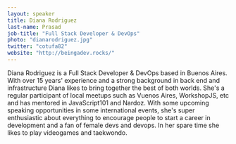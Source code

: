 ```yaml
---
layout: speaker
title: Diana Rodriguez
last-name: Prasad
job-title: "Full Stack Developer & DevOps"
photo: "dianarodriguez.jpg"
twitter: "cotufa82"
website: "http://beingadev.rocks/"
---
```


Diana Rodriguez is a Full Stack Developer & DevOps based in Buenos Aires. With over 15 years' experience and a strong background in back end and infrastructure Diana likes to bring together the best of both worlds. She's a regular participant of local meetups such as Vuenos Aires, WorkshopJS, etc and has mentored in JavaScript101 and Nardoz. With some upcoming speaking opportunities in some international events, she's super enthusiastic about everything to encourage people to start a career in development and a fan of female devs and devops. In her spare time she likes to play videogames and taekwondo.